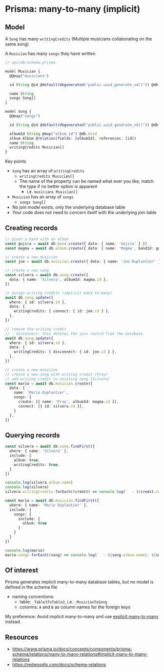 # Prisma: many-to-many (implicit)

## Model

A `Song` has many `writingCredits` (Multiple musicians collaborating on the same song)

A `Musician` has many `songs` they have written

```ts
// api/db/schema.prisma

model Musician {
  @@map("musicians")

  id String @id @default(dbgenerated("public.uuid_generate_v4()")) @db.Uuid

  name String
  songs Song[]
}

model Song {
  @@map("songs")

  id String @id @default(dbgenerated("public.uuid_generate_v4()")) @db.Uuid

  albumId String @map("album_id") @db.Uuid
  album Album @relation(fields: [albumId], references: [id])
  name String
  writingCredits Musician[]
}
```

Key points
- `Song` has an array of `writingCredits`
  - `writingCredits Musician[]`
  - The name of the property can be named what ever you like, match the type if no better option is apparent
    - i.e. `musicians Musician[]`
- `Musician` has an array of `songs`
  - `songs Song[]`
- No join model exists, only the underlying database table
- Your code does not need to concern itself with the underlying join table

## Creating records

```ts
// given a band with an album
const gojira = await db.band.create({ data: { name: 'Gojira' } })
const magma = await db.album.create({ data: { name: 'Magma', bandId: gojira.id } })

// create a new musician
const joe = await db.musician.create({ data: { name: 'Joe Duplantier' } })

// create a new song
const silvera = await db.song.create({
  data: { name: 'Silvera', albumId: magma.id },
})

// assign writing credits (implicit many-to-many)
await db.song.update({
  where: { id: silvera.id },
  data: {
    writingCredits: { connect: { id: joe.id } },
  },
})

// remove the writing credit
// - disconnect: this deletes the join record from the database
await db.song.update({
  where: { id: silvera.id },
  data: {
    writingCredits: { disconnect: { id: joe.id } },
  },
})

// create a new musician
// create a new song with writing credit (Pray)
// add writing credit to existing song (Silvera)
const mario = await db.musician.create({
  data: {
    name: 'Mario Duplantier',
    songs: {
      create: [{ name: 'Pray', albumId: magma.id }],
      connect: [{ id: silvera.id }],
    }
  },
})
```


## Querying records

```ts
const silvera = await db.song.findFirst({
  where: { name: 'Silvera' },
  include: {
    album: true,
    writingCredits: true,
  }
})

console.log(silvera.album.name)
console.log(silvera)
silvera.writingCredits.forEach((credit) => console.log(`  - ${credit.name}`))

const mario = await db.musician.findFirst({
  where: { name: 'Mario Duplantier' },
  include: {
    songs: {
      include: {
        album: true
      }
    }
  }
})

console.log(mario)
mario.songs.forEach((song) => console.log(`  - ${song.album.name}: ${song.name}`))
```

## Of interest

Prisma generates implicit many-to-many database tables, but no model is defined in the schema file

- naming conventions:
  - table: `_Table1ToTable2`, i.e. `_MusicianToSong`
  - columns: `A` and `B` as column names for the foreign keys

My preference: Avoid implicit many-to-many and use [explicit many-to-many](./prisma-4-many-to-many-explicit.md) instead.


## Resources

- https://www.prisma.io/docs/concepts/components/prisma-schema/relations/many-to-many-relations#implicit-many-to-many-relations
- https://redwoodjs.com/docs/schema-relations
